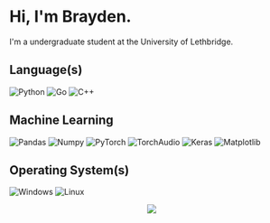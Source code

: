# Hi, I'm Brayden.

I'm a undergraduate student at the University of Lethbridge.

## Language(s)

![Python](https://img.shields.io/badge/Python-3776AB?style=flat-square&logo=python&logoColor=fe8019&color=282828)
![Go](https://img.shields.io/badge/Go-00ADD8?style=flat-square&logo=go&logoColor=fe8019&color=282828)
![C++](https://img.shields.io/badge/C++-00599C?style=flat-square&logo=cplusplus&logoColor=fe8019&color=282828)

## Machine Learning

![Pandas](https://img.shields.io/badge/Pandas-150458?style=flat-square&logo=pandas&logoColor=fe8019&color=282828)
![Numpy](https://img.shields.io/badge/Numpy-013243?style=flat-square&logo=numpy&logoColor=fe8019&color=282828)
![PyTorch](https://img.shields.io/badge/PyTorch-EE4C2C?style=flat-square&logo=pytorch&logoColor=fe8019&color=282828)
![TorchAudio](https://img.shields.io/badge/Torchaudio-EE4C2C?style=flat-square&logo=pytorch&logoColor=fe8019&color=282828)
![Keras](https://img.shields.io/badge/Keras-D00000?style=flat-square&logo=keras&logoColor=fe8019&color=282828)
![Matplotlib](https://img.shields.io/badge/Matplotlib-196F3D?style=flat-square&logo=matplotlib&logoColor=fe8019&color=282828)

## Operating System(s)

![Windows](https://img.shields.io/badge/Windows-0078D6?style=flat-square&logo=windows&logoColor=fe8019&color=282828)
![Linux](https://img.shields.io/badge/Linux-FCC624?style=flat-square&logo=linux&logoColor=fe8019&color=282828)

<p align="center">
    <a href="https://github.com/braycarlson">
        <img src="https://komarev.com/ghpvc/?username=braycarlson&color=fe8019&style=for-the-badge)" />
    </a>
</p>
